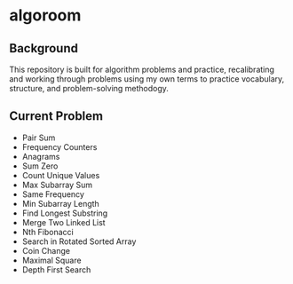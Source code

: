 # algoroom

## Background

This repository is built for algorithm problems and practice, recalibrating and working through problems using my own terms to practice vocabulary, structure, and problem-solving methodogy.

## Current Problem

- Pair Sum
- Frequency Counters
- Anagrams
- Sum Zero
- Count Unique Values
- Max Subarray Sum
- Same Frequency
- Min Subarray Length
- Find Longest Substring
- Merge Two Linked List
- Nth Fibonacci
- Search in Rotated Sorted Array
- Coin Change
- Maximal Square
- Depth First Search
